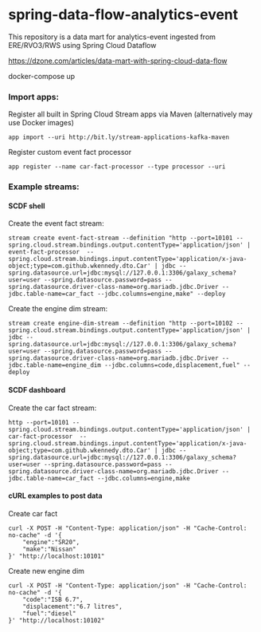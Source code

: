 # spring-data-flow-analytics-event
This repository is a data mart for analytics-event ingested from ERE/RVO3/RWS using Spring Cloud Dataflow

https://dzone.com/articles/data-mart-with-spring-cloud-data-flow

docker-compose up

### Import apps:
Register all built in Spring Cloud Stream apps via Maven (alternatively may use Docker images)

    app import --uri http://bit.ly/stream-applications-kafka-maven
    
Register custom event fact processor

    app register --name car-fact-processor --type processor --uri 

### Example streams:

#### SCDF shell
Create the event fact stream:

    stream create event-fact-stream --definition "http --port=10101 --spring.cloud.stream.bindings.output.contentType='application/json' | event-fact-processor  --spring.cloud.stream.bindings.input.contentType='application/x-java-object;type=com.github.wkennedy.dto.Car' | jdbc --spring.datasource.url=jdbc:mysql://127.0.0.1:3306/galaxy_schema?user=user --spring.datasource.password=pass --spring.datasource.driver-class-name=org.mariadb.jdbc.Driver --jdbc.table-name=car_fact --jdbc.columns=engine,make" --deploy

Create the engine dim stream:

    stream create engine-dim-stream --definition "http --port=10102 --spring.cloud.stream.bindings.output.contentType='application/json' | jdbc --spring.datasource.url=jdbc:mysql://127.0.0.1:3306/galaxy_schema?user=user --spring.datasource.password=pass --spring.datasource.driver-class-name=org.mariadb.jdbc.Driver --jdbc.table-name=engine_dim --jdbc.columns=code,displacement,fuel" --deploy

#### SCDF dashboard
Create the car fact stream:

    http --port=10101 --spring.cloud.stream.bindings.output.contentType='application/json' | car-fact-processor  --spring.cloud.stream.bindings.input.contentType='application/x-java-object;type=com.github.wkennedy.dto.Car' | jdbc --spring.datasource.url=jdbc:mysql://127.0.0.1:3306/galaxy_schema?user=user --spring.datasource.password=pass --spring.datasource.driver-class-name=org.mariadb.jdbc.Driver --jdbc.table-name=car_fact --jdbc.columns=engine,make


#### cURL examples to post data
Create car fact

    curl -X POST -H "Content-Type: application/json" -H "Cache-Control: no-cache" -d '{
    	"engine":"SR20",
    	"make":"Nissan"
    }' "http://localhost:10101"

Create new engine dim

    curl -X POST -H "Content-Type: application/json" -H "Cache-Control: no-cache" -d '{
    	"code":"ISB 6.7",
    	"displacement":"6.7 litres",
    	"fuel":"diesel"
    }' "http://localhost:10102"